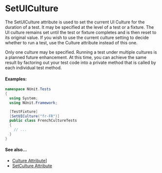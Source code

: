 # SetUICulture


The SetUICulture attribute is used to set the current UI Culture for the duration
of a test. It may be specified at the level of a test or a fixture. The UI culture
remains set until the test or fixture completes and is then reset to its original
value. If you wish to use the current culture setting to decide whether to run
a test, use the Culture attribute instead of this one.
	
Only one culture may be specified. Running a test under
multiple cultures is a planned future enhancement. At this time, you can 
achieve the same result by factoring out your test code into a private method 
that is called by each individual test method.

#### Examples:

```csharp
namespace NUnit.Tests
{
  using System;
  using NUnit.Framework;

  [TestFixture]
  [SetUICulture("fr-FR")]
  public class FrenchCultureTests
  {
    // ...
  }
}
```

#### See also...
 * [Culture Attribute](Culture.md)]
 * [SetCulture Attribute](SetCulture.md)
